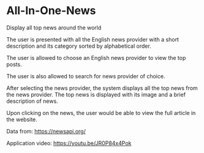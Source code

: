 # All-In-One-News
Display all top news around the world

The user is presented with all the English news provider with a short description and its category sorted by alphabetical order.

The user is allowed to choose an English news provider to view the top posts.

The user is also allowed to search for news provider of choice.

After selecting the news provider, the system displays all the top news from the news provider. The top news is displayed with its image and a brief description of news. 

Upon clicking on the news, the user would be able to view the full article in the website.

Data from: https://newsapi.org/

Application video: https://youtu.be/JR0P84x4Pok
